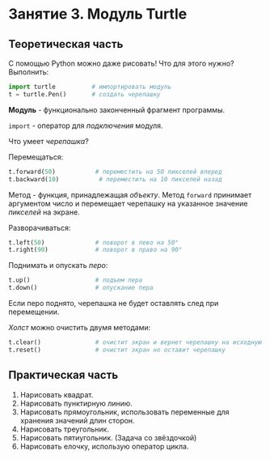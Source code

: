 # Занятие 3. Модуль __Turtle__

## Теоретическая часть

С помощью Python можно даже рисовать! Что для этого нужно? Выполнить:

```Python
import turtle          # импортировать модуль
t = turtle.Pen()       # создать черепашку
```

__Модуль__ -  функционально законченный фрагмент программы.

`import` - оператор для *подключения* модуля.

Что умеет *черепашка*?

Перемещаться:

```Python
t.forward(50)           # переместить на 50 пикселей вперед
t.backward(10)           # переместить на 10 пикселей назад
```

Метод - функция, принадлежащая *объекту*.
Метод `forward` принимает аргументом число и перемещает черепашку на указанное значение *пикселей* на экране.

Разворачиваться:

```Python
t.left(50)              # поворот в лево на 50°
t.right(90)             # поворот в право на 90°
```

Поднимать и опускать *перо*:

```Python
t.up()                  # подъем пера
t.down()                # опускание пера
```

Если перо поднято, черепашка не будет оставлять след при перемещении.

*Холст* можно очистить двумя методами:

```Python
t.clear()               # очистит экран и вернет черепашку на исходную позицию
t.reset()               # очистит экран но оставит черепашку
```

## Практическая часть

1. Нарисовать квадрат.
1. Нарисовать пунктирную линию.
1. Нарисовать прямоугольник, использовать переменные для хранения значений длин сторон.
1. Нарисовать треугольник.
1. Нарисовать пятиугольник. (Задача со звёздочкой)
1. Нарисовать елочку, использую оператор цикла.